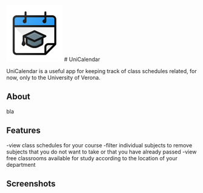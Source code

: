 <img src="assets/app-icon-ios.png" alt="Icon" width="148px"/>
# UniCalendar

UniCalendar is a useful app for keeping track of class schedules related, for now, only to the University of Verona.

## About
bla

## Features
-view class schedules for your course
-filter individual subjects to remove subjects that you do not want to take or that you have already passed
-view free classrooms available for study according to the location of your department

## Screenshots

